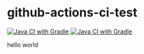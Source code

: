 # github-actions-ci-test

[![Java CI with Gradle](https://github.com/eTaphee/github-actions-ci-test/actions/workflows/gradle.yml/badge.svg)](https://github.com/eTaphee/github-actions-ci-test/actions/workflows/gradle.yml)
[![Java CI with Gradle](https://github.com/eTaphee/github-actions-ci-test/actions/workflows/gradle.yml/badge.svg?branch=develop)](https://github.com/eTaphee/github-actions-ci-test/actions/workflows/gradle.yml)

hello
world
